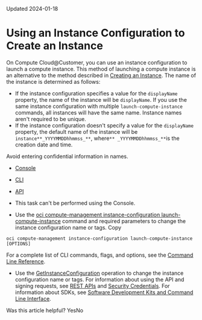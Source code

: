 Updated 2024-01-18
# Using an Instance Configuration to Create an Instance
On Compute Cloud@Customer, you can use an instance configuration to launch a compute instance.
This method of launching a compute instance is an alternative to the method described in [Creating an Instance](https://docs.oracle.com/en-us/iaas/compute-cloud-at-customer/topics/compute/creating-an-instance.htm#creating-an-instance "On Compute Cloud@Customer, you can create an instance using the Compute Cloud@Customer Console, CLI, and API.").
The name of the instance is determined as follows:
  * If the instance configuration specifies a value for the `displayName` property, the name of the instance will be `displayName`. If you use the same instance configuration with multiple `launch-compute-instance` commands, all instances will have the same name. Instance names aren't required to be unique.
  * If the instance configuration doesn't specify a value for the `displayName` property, the default name of the instance will be `instance**_YYYYMMDDhhmmss_**`, where`** _YYYYMMDDhhmmss_**`is the creation date and time.


Avoid entering confidential information in names.
  * [Console](https://docs.oracle.com/en-us/iaas/compute-cloud-at-customer/topics/compute/using-an-instance-configuration-to-create-an-instance.htm)
  * [CLI](https://docs.oracle.com/en-us/iaas/compute-cloud-at-customer/topics/compute/using-an-instance-configuration-to-create-an-instance.htm)
  * [API](https://docs.oracle.com/en-us/iaas/compute-cloud-at-customer/topics/compute/using-an-instance-configuration-to-create-an-instance.htm)


  * This task can't be performed using the Console.
  * Use the [oci compute-management instance-configuration launch-compute-instance](https://docs.oracle.com/iaas/tools/oci-cli/latest/oci_cli_docs/cmdref/compute-management/instance-configuration/launch-compute-instance.html) command and required parameters to change the instance configuration name or tags.
Copy
```
oci compute-management instance-configuration launch-compute-instance [OPTIONS]
```

For a complete list of CLI commands, flags, and options, see the [Command Line Reference](https://docs.oracle.com/iaas/tools/oci-cli/latest/oci_cli_docs/index.html).
  * Use the [GetInstanceConfiguration](https://docs.oracle.com/iaas/api/#/en/iaas/latest/InstanceConfiguration/GetInstanceConfiguration) operation to change the instance configuration name or tags.
For information about using the API and signing requests, see [REST APIs](https://docs.oracle.com/iaas/Content/API/Concepts/usingapi.htm#REST_APIs) and [Security Credentials](https://docs.oracle.com/iaas/Content/General/Concepts/credentials.htm). For information about SDKs, see [Software Development Kits and Command Line Interface](https://docs.oracle.com/iaas/Content/API/Concepts/sdks.htm#Software_Development_Kits_and_Command_Line_Interface).


Was this article helpful?
YesNo

